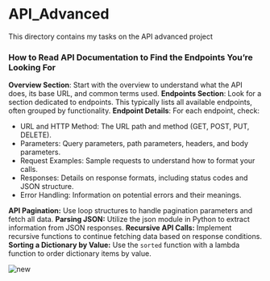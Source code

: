# API_Advanced

This directory contains my tasks on the API advanced project

### How to Read API Documentation to Find the Endpoints You’re Looking For
**Overview Section**: Start with the overview to understand what the API does, its base URL, and common terms used.
**Endpoints Section**: Look for a section dedicated to endpoints. This typically lists all available endpoints, often grouped by functionality.
**Endpoint Details**: For each endpoint, check:
 - URL and HTTP Method: The URL path and method (GET, POST, PUT, DELETE).
 - Parameters: Query parameters, path parameters, headers, and body parameters.
 - Request Examples: Sample requests to understand how to format your calls.
 - Responses: Details on response formats, including status codes and JSON structure.
 - Error Handling: Information on potential errors and their meanings.

**API Pagination:** Use loop structures to handle pagination parameters and fetch all data.
**Parsing JSON:** Utilize the json module in Python to extract information from JSON responses.
**Recursive API Calls:** Implement recursive functions to continue fetching data based on response conditions.
**Sorting a Dictionary by Value:** Use the ```sorted``` function with a lambda function to order dictionary items by value.

![new](https://s3.amazonaws.com/intranet-projects-files/holbertonschool-sysadmin_devops/314/WIxXad8.png)
